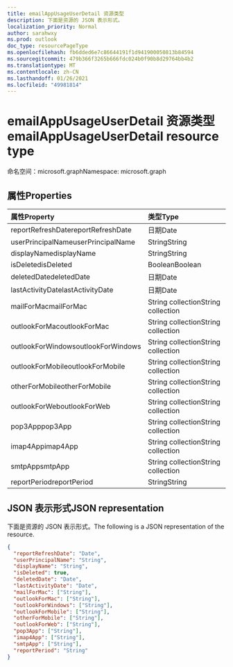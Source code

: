 ```yaml
---
title: emailAppUsageUserDetail 资源类型
description: 下面是资源的 JSON 表示形式。
localization_priority: Normal
author: sarahwxy
ms.prod: outlook
doc_type: resourcePageType
ms.openlocfilehash: fb6dded6e7c86644191f1d941900050813b84594
ms.sourcegitcommit: 479b366f3265b666fdc024b0f90b8d29764bb4b2
ms.translationtype: MT
ms.contentlocale: zh-CN
ms.lasthandoff: 01/26/2021
ms.locfileid: "49981814"
---
```

# <a name="emailappusageuserdetail-resource-type"></a><span data-ttu-id="d1b63-103">emailAppUsageUserDetail 资源类型</span><span class="sxs-lookup"><span data-stu-id="d1b63-103">emailAppUsageUserDetail resource type</span></span>

<span data-ttu-id="d1b63-104">命名空间：microsoft.graph</span><span class="sxs-lookup"><span data-stu-id="d1b63-104">Namespace: microsoft.graph</span></span>

## <a name="properties"></a><span data-ttu-id="d1b63-105">属性</span><span class="sxs-lookup"><span data-stu-id="d1b63-105">Properties</span></span>

| <span data-ttu-id="d1b63-106">属性</span><span class="sxs-lookup"><span data-stu-id="d1b63-106">Property</span></span>          | <span data-ttu-id="d1b63-107">类型</span><span class="sxs-lookup"><span data-stu-id="d1b63-107">Type</span></span>              |
| :---------------- | :---------------- |
| <span data-ttu-id="d1b63-108">reportRefreshDate</span><span class="sxs-lookup"><span data-stu-id="d1b63-108">reportRefreshDate</span></span> | <span data-ttu-id="d1b63-109">日期</span><span class="sxs-lookup"><span data-stu-id="d1b63-109">Date</span></span>              |
| <span data-ttu-id="d1b63-110">userPrincipalName</span><span class="sxs-lookup"><span data-stu-id="d1b63-110">userPrincipalName</span></span> | <span data-ttu-id="d1b63-111">String</span><span class="sxs-lookup"><span data-stu-id="d1b63-111">String</span></span>            |
| <span data-ttu-id="d1b63-112">displayName</span><span class="sxs-lookup"><span data-stu-id="d1b63-112">displayName</span></span>       | <span data-ttu-id="d1b63-113">String</span><span class="sxs-lookup"><span data-stu-id="d1b63-113">String</span></span>            |
| <span data-ttu-id="d1b63-114">isDeleted</span><span class="sxs-lookup"><span data-stu-id="d1b63-114">isDeleted</span></span>         | <span data-ttu-id="d1b63-115">Boolean</span><span class="sxs-lookup"><span data-stu-id="d1b63-115">Boolean</span></span>           |
| <span data-ttu-id="d1b63-116">deletedDate</span><span class="sxs-lookup"><span data-stu-id="d1b63-116">deletedDate</span></span>       | <span data-ttu-id="d1b63-117">日期</span><span class="sxs-lookup"><span data-stu-id="d1b63-117">Date</span></span>              |
| <span data-ttu-id="d1b63-118">lastActivityDate</span><span class="sxs-lookup"><span data-stu-id="d1b63-118">lastActivityDate</span></span>  | <span data-ttu-id="d1b63-119">日期</span><span class="sxs-lookup"><span data-stu-id="d1b63-119">Date</span></span>              |
| <span data-ttu-id="d1b63-120">mailForMac</span><span class="sxs-lookup"><span data-stu-id="d1b63-120">mailForMac</span></span>        | <span data-ttu-id="d1b63-121">String collection</span><span class="sxs-lookup"><span data-stu-id="d1b63-121">String collection</span></span> |
| <span data-ttu-id="d1b63-122">outlookForMac</span><span class="sxs-lookup"><span data-stu-id="d1b63-122">outlookForMac</span></span>     | <span data-ttu-id="d1b63-123">String collection</span><span class="sxs-lookup"><span data-stu-id="d1b63-123">String collection</span></span> |
| <span data-ttu-id="d1b63-124">outlookForWindows</span><span class="sxs-lookup"><span data-stu-id="d1b63-124">outlookForWindows</span></span> | <span data-ttu-id="d1b63-125">String collection</span><span class="sxs-lookup"><span data-stu-id="d1b63-125">String collection</span></span> |
| <span data-ttu-id="d1b63-126">outlookForMobile</span><span class="sxs-lookup"><span data-stu-id="d1b63-126">outlookForMobile</span></span>  | <span data-ttu-id="d1b63-127">String collection</span><span class="sxs-lookup"><span data-stu-id="d1b63-127">String collection</span></span> |
| <span data-ttu-id="d1b63-128">otherForMobile</span><span class="sxs-lookup"><span data-stu-id="d1b63-128">otherForMobile</span></span>    | <span data-ttu-id="d1b63-129">String collection</span><span class="sxs-lookup"><span data-stu-id="d1b63-129">String collection</span></span> |
| <span data-ttu-id="d1b63-130">outlookForWeb</span><span class="sxs-lookup"><span data-stu-id="d1b63-130">outlookForWeb</span></span>     | <span data-ttu-id="d1b63-131">String collection</span><span class="sxs-lookup"><span data-stu-id="d1b63-131">String collection</span></span> |
| <span data-ttu-id="d1b63-132">pop3App</span><span class="sxs-lookup"><span data-stu-id="d1b63-132">pop3App</span></span>           | <span data-ttu-id="d1b63-133">String collection</span><span class="sxs-lookup"><span data-stu-id="d1b63-133">String collection</span></span> |
| <span data-ttu-id="d1b63-134">imap4App</span><span class="sxs-lookup"><span data-stu-id="d1b63-134">imap4App</span></span>          | <span data-ttu-id="d1b63-135">String collection</span><span class="sxs-lookup"><span data-stu-id="d1b63-135">String collection</span></span> |
| <span data-ttu-id="d1b63-136">smtpApp</span><span class="sxs-lookup"><span data-stu-id="d1b63-136">smtpApp</span></span>           | <span data-ttu-id="d1b63-137">String collection</span><span class="sxs-lookup"><span data-stu-id="d1b63-137">String collection</span></span> |
| <span data-ttu-id="d1b63-138">reportPeriod</span><span class="sxs-lookup"><span data-stu-id="d1b63-138">reportPeriod</span></span>      | <span data-ttu-id="d1b63-139">String</span><span class="sxs-lookup"><span data-stu-id="d1b63-139">String</span></span>            |

## <a name="json-representation"></a><span data-ttu-id="d1b63-140">JSON 表示形式</span><span class="sxs-lookup"><span data-stu-id="d1b63-140">JSON representation</span></span>

<span data-ttu-id="d1b63-141">下面是资源的 JSON 表示形式。</span><span class="sxs-lookup"><span data-stu-id="d1b63-141">The following is a JSON representation of the resource.</span></span>

<!-- {
  "blockType": "resource",
  "@odata.type": "microsoft.graph.emailAppUsageUserDetail"
} -->

```json
{
  "reportRefreshDate": "Date", 
  "userPrincipalName": "String", 
  "displayName": "String", 
  "isDeleted": true, 
  "deletedDate": "Date", 
  "lastActivityDate": "Date", 
  "mailForMac": ["String"], 
  "outlookForMac": ["String"], 
  "outlookForWindows": ["String"], 
  "outlookForMobile": ["String"], 
  "otherForMobile": ["String"], 
  "outlookForWeb": ["String"], 
  "pop3App": ["String"], 
  "imap4App": ["String"], 
  "smtpApp": ["String"], 
  "reportPeriod": "String"
}
```


